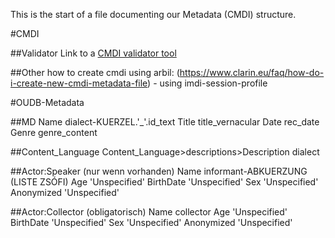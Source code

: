 This is the start of a file documenting our Metadata (CMDI) structure.

#CMDI

##Validator
Link to a [CMDI validator tool](https://nexus.clarin.eu/service/local/repositories/Clarin/content/eu/clarin/cmdi/cmdi-validator-tool/1.0.0/cmdi-validator-tool-1.0.0.jar)

##Other
how to create cmdi using arbil: (https://www.clarin.eu/faq/how-do-i-create-new-cmdi-metadata-file) - using imdi-session-profile


#OUDB-Metadata

##MD
Name	dialect-KUERZEL.'_'.id_text
Title	title_vernacular
Date	rec_date
Genre	genre_content

##Content_Language
Content_Language>descriptions>Description dialect

##Actor:Speaker (nur wenn vorhanden)
Name	informant-ABKUERZUNG (LISTE ZSÓFI)
Age	'Unspecified'
BirthDate	'Unspecified'
Sex	'Unspecified'
Anonymized	'Unspecified'


##Actor:Collector (obligatorisch)
Name	collector
Age	'Unspecified'
BirthDate	'Unspecified'
Sex	'Unspecified'
Anonymized	'Unspecified'
